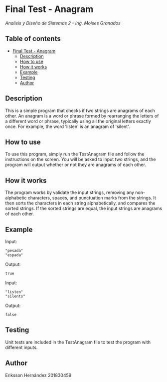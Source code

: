 # Final Test - Anagram
_Analisis y Diseño de Sistemas 2 - Ing. Moises Granados_
## Table of contents
- [Final Test - Anagram](#final-test---anagram)
  - [Description](#description)
  - [How to use](#how-to-use)
  - [How it works](#how-it-works)
  - [Example](#example)
  - [Testing](#testing)
  - [Author](#author)

## Description
This is a simple program that checks if two strings are anagrams of each other. An anagram is a word or phrase formed by rearranging the letters of a different word or phrase, typically using all the original letters exactly once. For example, the word 'listen' is an anagram of 'silent'.
## How to use
To use this program, simply run the TestAnagram file and follow the instructions on the screen. You will be asked to input two strings, and the program will output whether or not they are anagrams of each other.
## How it works
The program works by validate the input strings, removing any non-alphabetic characters, spaces, and punctuation marks from the strings. It then sorts the characters in each string alphabetically, and compares the sorted strings. If the sorted strings are equal, the input strings are anagrams of each other.
## Example
Input:
``` 
"pesada"
"espada"
```
Output:
```
true
```
Input:
```
"listen"
"silents"
```
Output:
```
false
```
## Testing
Unit tests are included in the TestAnagram file to test the program with different inputs.
## Author
Eriksson Hernández
201830459